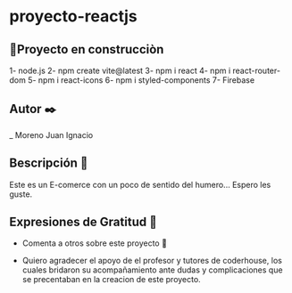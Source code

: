 # proyecto-reactjs

## :hammer:Proyecto en construcciòn
1- node.js 
2- npm create vite@latest
3- npm i react
4- npm i react-router-dom
5- npm i react-icons
6- npm i styled-components
7- Firebase

## Autor ✒️
_ Moreno Juan Ignacio

## Bescripción 📄

Este es un E-comerce con un poco de sentido del humero... Espero les guste.


## Expresiones de Gratitud 🎁

* Comenta a otros sobre este proyecto 📢
- Quiero agradecer el apoyo de el profesor y tutores de coderhouse, los cuales bridaron su acompañamiento ante dudas y complicaciones que se precentaban en la creacion de este proyecto.
  
